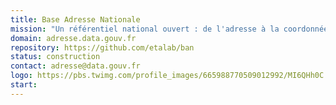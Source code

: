 ```yaml
---
title: Base Adresse Nationale
mission: "Un référentiel national ouvert : de l'adresse à la coordonnée géographique."
domain: adresse.data.gouv.fr
repository: https://github.com/etalab/ban
status: construction
contact: adresse@data.gouv.fr
logo: https://pbs.twimg.com/profile_images/665988770509012992/MI6QHh0C.png
start:
---
```

